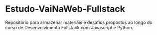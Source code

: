# Estudo-VaiNaWeb-Fullstack
Repositório para armazenar materiais e desafios propostos ao longo do curso de Desenvolvimento Fullstack com Javascript e Python.
